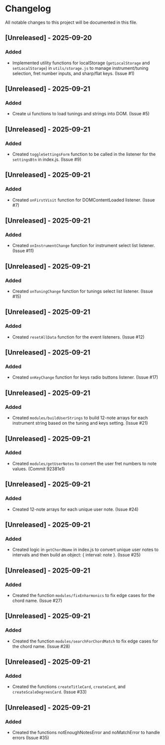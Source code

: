# Changelog

All notable changes to this project will be documented in this file.

## [Unreleased] - 2025-09-20

### Added

- Implemented utility functions for localStorage (`getLocalStorage` and `setLocalStorage`) in `utils/storage.js` to manage instrument/tuning selection, fret number inputs, and sharp/flat keys. (Issue #1)

## [Unreleased] - 2025-09-21

### Added

- Create ui functions to load tunings and strings into DOM. (Issue #5)

## [Unreleased] - 2025-09-21

### Added

- Created `toggleSettingsForm` function to be called in the listener for the `settingsBtn` in index.js. (Issue #9)

## [Unreleased] - 2025-09-21

### Added

- Created `onFirstVisit` function for DOMContentLoaded listener. (Issue #7)

## [Unreleased] - 2025-09-21

### Added

- Created `onInstrumentChange` function for instrument select list listener. (Issue #11)

## [Unreleased] - 2025-09-21

### Added

- Created `onTuningChange` function for tunings select list listener. (Issue #15)

## [Unreleased] - 2025-09-21

### Added

- Created `resetAllData` function for the event listeners. (Issue #12)

## [Unreleased] - 2025-09-21

### Added

- Created `onKeyChange` function for keys radio buttons listener. (Issue #17)

## [Unreleased] - 2025-09-21

### Added

- Created `modules/buildUserStrings` to build 12-note arrays for each instrument string based on the tuning and keys setting. (Issue #21)

## [Unreleased] - 2025-09-21

### Added

- Created `modules/getUserNotes` to convert the user fret numbers to note values. (Commit 92381e1)

## [Unreleased] - 2025-09-21

### Added

- Created 12-note arrays for each unique user note. (Issue #24)

## [Unreleased] - 2025-09-21

### Added

- Created logic in `getChordName` in index.js to convert unique user notes to intervals and then build an object: { interval: note }. (Issue #25)

## [Unreleased] - 2025-09-21

### Added

- Created the function `modules/fixEnharmonics` to fix edge cases for the chord name. (Issue #27)

## [Unreleased] - 2025-09-21

### Added

- Created the function `modules/searchForChordMatch` to fix edge cases for the chord name. (Issue #28)

## [Unreleased] - 2025-09-21

### Added

- Created the functions `createTitleCard`, `createCard`, and `createScaleDegreesCard`. (Issue #33)

## [Unreleased] - 2025-09-21

### Added

- Created the functions notEnoughNotesError and noMatchError to handle errors (Issue #35)
